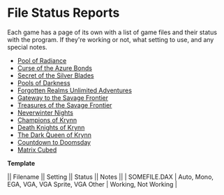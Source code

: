 # File Status Reports

Each game has a page of its own with a list of game files and their status with the program. If they're working or not, what setting to use, and any special notes.

* [Pool of Radiance](Pool-of-Radiance)
* [Curse of the Azure Bonds](Curse-of-the-Azure-Bonds)
* [Secret of the Silver Blades](Secret-of-the-Silver-Blades)
* [Pools of Darkness](Pools-of-Darkness)
* [Forgotten Realms Unlimited Adventures](Forgotten-Realms-Unlimited-Adventures)
* [Gateway to the Savage Frontier](Gateway-to-the-Savage-Frontier)
* [Treasures of the Savage Frontier](Treasures-of-the-Savage-Frontier)
* [Neverwinter Nights](Neverwinter-Nights)
* [Champions of Krynn](Champions-of-Krynn)
* [Death Knights of Krynn](Death-Knights-of-Krynn)
* [The Dark Queen of Krynn](The-Dark-Queen-of-Krynn)
* [Countdown to Doomsday](Countdown-to-Doomsday)
* [Matrix Cubed](Matrix-Cubed)

**Template**

|| Filename || Setting || Status || Notes ||
| SOMEFILE.DAX | Auto, Mono, EGA, VGA, VGA Sprite, VGA Other | Working, Not Working |

